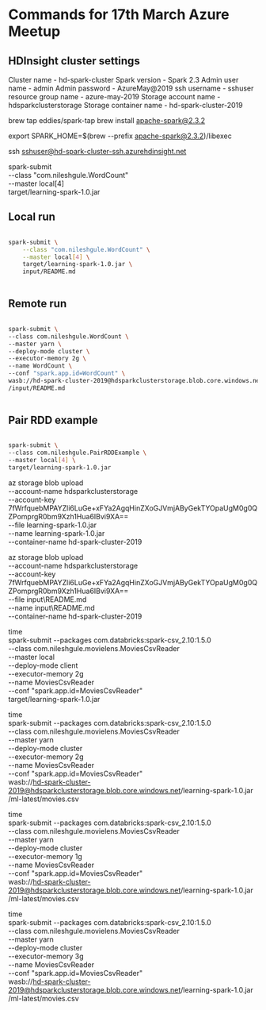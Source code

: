 # Commands for 17th March Azure Meetup

## HDInsight cluster settings
Cluster name - hd-spark-cluster
Spark version - Spark 2.3
Admin user name - admin
Admin password - AzureMay@2019
ssh username - sshuser
resource group name - azure-may-2019
Storage account name - hdsparkclusterstorage
Storage container name - hd-spark-cluster-2019

brew tap eddies/spark-tap
brew install apache-spark@2.3.2

export SPARK_HOME=$(brew --prefix apache-spark@2.3.2)/libexec

ssh sshuser@hd-spark-cluster-ssh.azurehdinsight.net

spark-submit \
  --class "com.nileshgule.WordCount" \
  --master local[4] \
  target/learning-spark-1.0.jar
  
## Local run 

```bash

spark-submit \
    --class "com.nileshgule.WordCount" \
    --master local[4] \
    target/learning-spark-1.0.jar \
    input/README.md
    
```

## Remote run 

```bash

spark-submit \
--class com.nileshgule.WordCount \
--master yarn \
--deploy-mode cluster \
--executor-memory 2g \
--name WordCount \
--conf "spark.app.id=WordCount" \
wasb://hd-spark-cluster-2019@hdsparkclusterstorage.blob.core.windows.net/learning-spark-1.0.jar \
/input/README.md
    
```  

## Pair RDD example

```bash

spark-submit \
--class com.nileshgule.PairRDDExample \
--master local[4] \
target/learning-spark-1.0.jar

```
  

az storage blob upload \
--account-name hdsparkclusterstorage \
--account-key 7fWrfquebMPAYZli6LuGe+xFYa2AgqHinZXoGJVmjAByGekTYOpaUgM0g0QZPomprgR0bm9Xzh1Hua6IBvi9XA== \
--file learning-spark-1.0.jar \
--name learning-spark-1.0.jar \
--container-name hd-spark-cluster-2019

az storage blob upload \
--account-name hdsparkclusterstorage \
--account-key 7fWrfquebMPAYZli6LuGe+xFYa2AgqHinZXoGJVmjAByGekTYOpaUgM0g0QZPomprgR0bm9Xzh1Hua6IBvi9XA== \
--file input\README.md \
--name input\README.md \
--container-name hd-spark-cluster-2019

time \
spark-submit --packages com.databricks:spark-csv_2.10:1.5.0 \
--class com.nileshgule.movielens.MoviesCsvReader \
--master local \
--deploy-mode client \
--executor-memory 2g \
--name MoviesCsvReader \
--conf "spark.app.id=MoviesCsvReader" \
target/learning-spark-1.0.jar

time \
spark-submit --packages com.databricks:spark-csv_2.10:1.5.0 \
--class com.nileshgule.movielens.MoviesCsvReader \
--master yarn \
--deploy-mode cluster \
--executor-memory 2g \
--name MoviesCsvReader \
--conf "spark.app.id=MoviesCsvReader" \
wasb://hd-spark-cluster-2019@hdsparkclusterstorage.blob.core.windows.net/learning-spark-1.0.jar \
/ml-latest/movies.csv

time \
spark-submit --packages com.databricks:spark-csv_2.10:1.5.0 \
--class com.nileshgule.movielens.MoviesCsvReader \
--master yarn \
--deploy-mode cluster \
--executor-memory 1g \
--name MoviesCsvReader \
--conf "spark.app.id=MoviesCsvReader" \
wasb://hd-spark-cluster-2019@hdsparkclusterstorage.blob.core.windows.net/learning-spark-1.0.jar \
/ml-latest/movies.csv

time \
spark-submit --packages com.databricks:spark-csv_2.10:1.5.0 \
--class com.nileshgule.movielens.MoviesCsvReader \
--master yarn \
--deploy-mode cluster \
--executor-memory 3g \
--name MoviesCsvReader \
--conf "spark.app.id=MoviesCsvReader" \
wasb://hd-spark-cluster-2019@hdsparkclusterstorage.blob.core.windows.net/learning-spark-1.0.jar \
/ml-latest/movies.csv